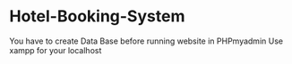 # Hotel-Booking-System

You have to create Data Base before running website in PHPmyadmin
Use xampp for your localhost
